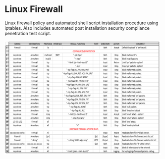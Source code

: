 # Linux Firewall

Linux firewall policy and automated shell script installation procedure using iptables. Also includes automated post installation security compliance penetration test script.

![Screenshot](Iptables.png)



